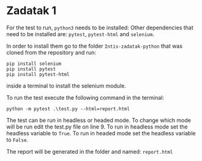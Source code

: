 # Zadatak 1

For the test to run, `python3` needs to be installed:
Other dependencies that need to be installed are: `pytest`, `pytest-html` and `selenium`.

In order to install them go to the folder `Intis-zadatak-python` that was cloned from the repository and run:

    pip install selenium  
    pip install pytest  
    pip install pytest-html

 inside a terminal to install the selenium module.

To run the test execute the following command in the terminal:

    python -m pytest .\test.py --html=report.html
The test can be run in headless or headed mode.
To change which mode will be run edit the test.py file on line 9.
To run in headless mode set the headless variable to `True`.
To run in headed mode set the headless variable to `False`.

The report will be generated in the folder and named: `report.html`
